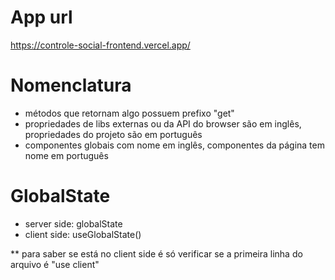# App url

https://controle-social-frontend.vercel.app/

# Nomenclatura

- métodos que retornam algo possuem prefixo "get"
- propriedades de libs externas ou da API do browser são em inglês, propriedades do projeto são em português
- componentes globais com nome em inglês, componentes da página tem nome em português

# GlobalState

- server side: globalState
- client side: useGlobalState()

\*\* para saber se está no client side é só verificar se a primeira linha do arquivo é "use client"
